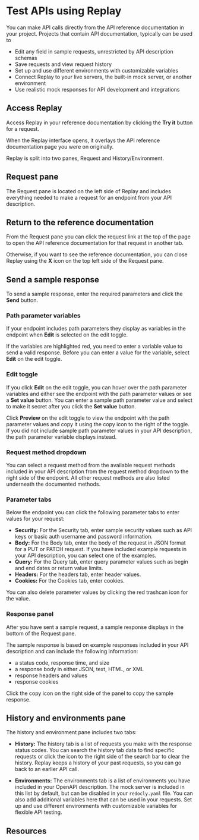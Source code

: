 # Test APIs using Replay

You can make API calls directly from the API reference documentation in your project.
Projects that contain API documentation, typically can be used to 

- Edit any field in sample requests, unrestricted by API description schemas
- Save requests and view request history
- Set up and use different environments with customizable variables
- Connect Replay to your live servers, the built-in mock server, or another environment
- Use realistic mock responses for API development and integrations


## Access Replay

Access Replay in your reference documentation by clicking the **Try it** button for a request.

When the Replay interface opens, it overlays the API reference documentation page you were on originally.

Replay is split into two panes, Request and History/Environment.

## Request pane

The Request pane is located on the left side of Replay and includes everything needed to make a request for an endpoint from your API description.

## Return to the reference documentation

From the Request pane you can click the request link at the top of the page to open the API reference documentation for that request in another tab.

Otherwise, if you want to see the reference documentation, you can close Replay using the **X** icon on the top left side of the Request pane.

## Send a sample response


To send a sample response, enter the required parameters and click the **Send** button.

### Path parameter variables

If your endpoint includes path parameters they display as variables in the endpoint when **Edit** is selected on the edit toggle.

If the variables are highlighted red, you need to enter a variable value to send a valid response.
Before you can enter a value for the variable, select **Edit** on the edit toggle.

### Edit toggle

If you click **Edit** on the edit toggle, you can hover over the path parameter variables and either see the endpoint with the path parameter values or see a **Set value** button.
You can enter a sample path parameter value and select to make it secret after you click the **Set value** button.

Click **Preview** on the edit toggle to view the endpoint with the path parameter values and copy it using the copy icon to the right of the toggle.
If you did not include sample path parameter values in your API description, the path parameter variable displays instead.

### Request method dropdown

You can select a request method from the available request methods included in your API description from the request method dropdown to the right side of the endpoint.
All other request methods are also listed underneath the documented methods.

### Parameter tabs

Below the endpoint you can click the following parameter tabs to enter values for your request:

- **Security:** For the Security tab, enter sample security values such as API keys or basic auth username and password information.
- **Body:** For the Body tab, enter the body of the request in JSON format for a PUT or PATCH request.
  If you have included example requests in your API description, you can select one of the examples.
- **Query:** For the Query tab, enter query parameter values such as begin and end dates or return value limits.
- **Headers:** For the headers tab, enter header values.
- **Cookies:** For the Cookies tab, enter cookies.

You can also delete parameter values by clicking the red trashcan icon for the value.

### Response panel

After you have sent a sample request, a sample response displays in the bottom of the Request pane.

The sample response is based on example responses included in your API description and can include the following information:

- a status code, response time, and size
- a response body in either JSON, text, HTML, or XML
- response headers and values
- response cookies

Click the copy icon on the right side of the panel to copy the sample response.

## History and environments pane

The history and environment pane includes two tabs:

- **History:** The history tab is a list of requests you make with the response status codes.
  You can search the history tab data to find specific requests or click the icon to the right side of the search bar to clear the history.
  Replay keeps a history of your past requests, so you can go back to an earlier API call.

- **Environments:** The environments tab is a list of environments you have included in your OpenAPI description.
  The mock server is included in this list by default, but can be disabled in your `redocly.yaml` file.
  You can also add additional variables here that can be used in your requests.
  Set up and use different environments with customizable variables for flexible API testing.

## Resources